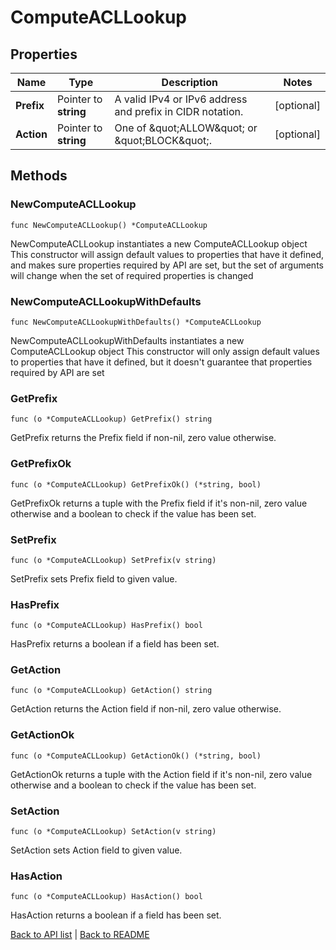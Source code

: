 # ComputeACLLookup

## Properties

Name | Type | Description | Notes
------------ | ------------- | ------------- | -------------
**Prefix** | Pointer to **string** | A valid IPv4 or IPv6 address and prefix in CIDR notation. | [optional] 
**Action** | Pointer to **string** | One of \&quot;ALLOW\&quot; or \&quot;BLOCK\&quot;. | [optional] 

## Methods

### NewComputeACLLookup

`func NewComputeACLLookup() *ComputeACLLookup`

NewComputeACLLookup instantiates a new ComputeACLLookup object
This constructor will assign default values to properties that have it defined,
and makes sure properties required by API are set, but the set of arguments
will change when the set of required properties is changed

### NewComputeACLLookupWithDefaults

`func NewComputeACLLookupWithDefaults() *ComputeACLLookup`

NewComputeACLLookupWithDefaults instantiates a new ComputeACLLookup object
This constructor will only assign default values to properties that have it defined,
but it doesn't guarantee that properties required by API are set

### GetPrefix

`func (o *ComputeACLLookup) GetPrefix() string`

GetPrefix returns the Prefix field if non-nil, zero value otherwise.

### GetPrefixOk

`func (o *ComputeACLLookup) GetPrefixOk() (*string, bool)`

GetPrefixOk returns a tuple with the Prefix field if it's non-nil, zero value otherwise
and a boolean to check if the value has been set.

### SetPrefix

`func (o *ComputeACLLookup) SetPrefix(v string)`

SetPrefix sets Prefix field to given value.

### HasPrefix

`func (o *ComputeACLLookup) HasPrefix() bool`

HasPrefix returns a boolean if a field has been set.

### GetAction

`func (o *ComputeACLLookup) GetAction() string`

GetAction returns the Action field if non-nil, zero value otherwise.

### GetActionOk

`func (o *ComputeACLLookup) GetActionOk() (*string, bool)`

GetActionOk returns a tuple with the Action field if it's non-nil, zero value otherwise
and a boolean to check if the value has been set.

### SetAction

`func (o *ComputeACLLookup) SetAction(v string)`

SetAction sets Action field to given value.

### HasAction

`func (o *ComputeACLLookup) HasAction() bool`

HasAction returns a boolean if a field has been set.


[Back to API list](../README.md#documentation-for-api-endpoints) | [Back to README](../README.md)
